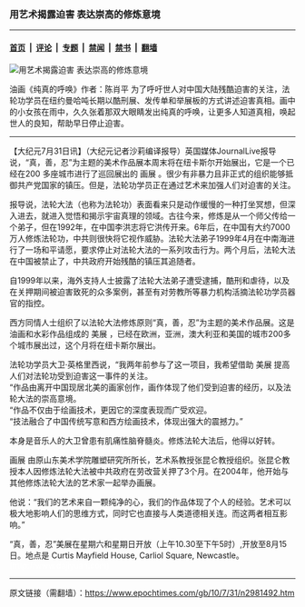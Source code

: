 ### 用艺术揭露迫害 表达崇高的修炼意境

---

#### [首页](../../../..?n2981492) &nbsp;|&nbsp; [评论](../../../../../epoch-comment?n2981492) &nbsp;|&nbsp; [专题](../../../../../epoch-special?n2981492) &nbsp;|&nbsp; [禁闻](../../../../../epoch-news?n2981492) &nbsp;|&nbsp; [禁书](../../../../../books?n2981492) &nbsp;|&nbsp; [翻墙](https://github.com/gfw-breaker/nogfw/blob/master/README.md?n2981492)


<div><img alt="用艺术揭露迫害 表达崇高的修炼意境" class="attachment-djy_600_400 size-djy_600_400 wp-post-image" src="https://i.epochtimes.com/assets/uploads/2010/07/1007301225282271-361x400.jpg"/>
<div class="caption">
 <p>
  油画《纯真的呼唤》作者：陈肖平 为了呼吁世人对中国大陆残酷迫害的关注，法轮功学员在纽约曼哈吨长期以酷刑展、发传单和举展板的方式讲述迫害真相。画中的小女孩在雨中，久久张着那双大眼睛发出纯真的呼唤，让更多人知道真相，唤起世人的良知，帮助早日停止迫害。
 </p>
</div></div><hr/><div class="post_content" id="artbody" itemprop="articleBody">
 <!-- article content begin -->
 <p>
  【大纪元7月31日讯】（大纪元记者沙莉编译报导）英国媒体JournalLive报导说，“真，善，忍”为主题的美术作品展本周末将在纽卡斯尔开始展出，它是一个已经在200 多座城市进行了巡回展出的
  <ok href="https://www.epochtimes.com/gb/tag/%E7%94%BB%E5%B1%95.html">
   画展
  </ok>
  。很少有非暴力且非正式的组织能够抵御共产党国家的镇压。但是，法轮功学员正在通过艺术来加强人们对迫害的关注。
 </p>
 <p>
  报导说，法轮大法（也称为法轮功）表面看来只是动作缓慢的一种打坐冥想，但深入进去，就进入觉悟和揭示宇宙真理的领域。古往今来，修炼是从一个师父传给一个弟子，但在1992年，在中国李洪志将它洪传开来。6年后，在中国有大约7000万人修炼法轮功，中共则很快将它视作威胁。法轮大法弟子1999年4月在中南海进行了一场和平请愿，要求停止对法轮大法的一系列攻击行为。两个月后，法轮大法在中国被禁止了，中共政府开始残酷的镇压其追随者。
 </p>
 <p>
  自1999年以来，海外支持人士披露了法轮大法弟子遭受逮捕，酷刑和虐待，以及在关押期间被迫害致死的众多案例，甚至有对劳教所等暴力机构活摘法轮功学员器官的指控。
 </p>
 <p>
  西方同情人士组织了以法轮大法修炼原则“真，善，忍”为主题的美术作品展。这是油画和水彩作品组成的
  <ok href="https://www.epochtimes.com/gb/tag/%E7%BE%8E%E5%B1%95.html">
   美展
  </ok>
  ，已经在欧洲，亚洲，澳大利亚和美国的城市200多个城市展出过，这个月将在纽卡斯尔展出。
 </p>
 <p>
  法轮功学员大卫‧英格里西说，“我两年前参与了这一项目，我希望借助
  <ok href="https://www.epochtimes.com/gb/tag/%E7%BE%8E%E5%B1%95.html">
   美展
  </ok>
  提高人们对法轮功受到迫害这一事件的关注。
  <br/>
  “作品由离开中国现居北美的画家创作，画作体现了他们受到迫害的经历，以及法轮大法的崇高意境。
  <br/>
  “作品不仅由于绘画技术，更因它的深度表现而广受欢迎。
  <br/>
  “技法融合了中国传统写意和西方绘画技术，体现出强大的震撼力。”
 </p>
 <p>
  本身是音乐人的大卫曾患有肌痛性脑脊髓炎。修炼法轮大法后，他得以好转。
 </p>
 <p>
  <ok href="https://www.epochtimes.com/gb/tag/%E7%94%BB%E5%B1%95.html">
   画展
  </ok>
  由原山东美术学院雕塑研究所所长，艺术系教授张昆仑教授组织。张昆仑教授本人因修炼法轮大法被中共政府在劳改营关押了3个月。在2004年，他开始与其他修炼法轮大法的艺术家一起举办画展。
 </p>
 <p>
  他说：“我们的艺术来自一颗纯净的心，我们的作品体现了个人的经验。艺术可以极大地影响人们的思维方式，同时它也直接与人类道德相关连。而这两者相互影响。”
 </p>
 <p>
  “真，善，忍”美展在星期六和星期日开放（上午10.30至下午5时）,开放至8月15日。地点是 Curtis Mayfield House, Carliol Square, Newcastle。
  <font color="#ffffff">
   (http://www.dajiyuan.com)
  </font>
 </p>
 <!-- article content end -->
 <div id="below_article_ad">
 </div>
</div>


---

原文链接（需翻墙）：https://www.epochtimes.com/gb/10/7/31/n2981492.htm